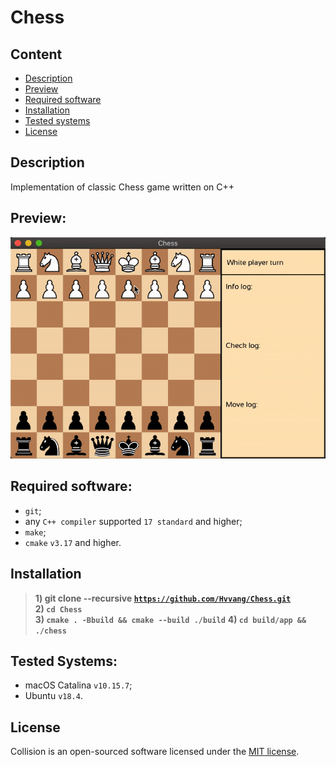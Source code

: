 # Chess

## Content

- [Description](#description)
- [Preview](#preview)
- [Required software](#required-software)
- [Installation](#installation)
- [Tested systems](#tested-systems)
- [License]($license)


## Description
Implementation of classic Chess game written on C++

## Preview:
![](preview.gif)

## Required software:
  - `git`;
  - any `C++ compiler` supported `17 standard` and higher;
  - `make`;
  - `cmake` `v3.17` and higher.

## Installation
>**1) git clone --recursive [`https://github.com/Hvvang/Chess.git`](https://github.com/Hvvang/Chess.git)**  
>**2) `cd Chess`**  
>**3) `cmake . -Bbuild && cmake --build ./build`**
>**4) `cd build/app && ./chess`**

## Tested Systems:
- macOS Catalina `v10.15.7`;
- Ubuntu `v18.4`.

## License
Collision is an open-sourced software licensed under the [MIT license](LICENSE).



